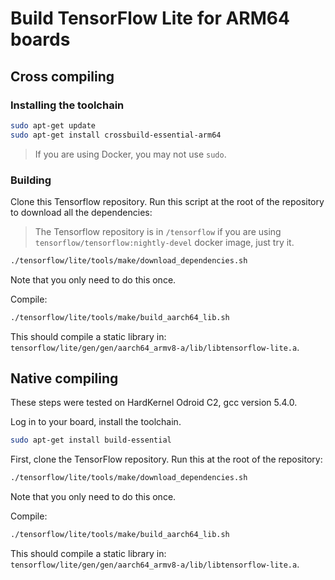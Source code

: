 # Build TensorFlow Lite for ARM64 boards

## Cross compiling

### Installing the toolchain

```bash
sudo apt-get update
sudo apt-get install crossbuild-essential-arm64
```

> If you are using Docker, you may not use `sudo`.

### Building

Clone this Tensorflow repository. Run this script at the root of the repository
to download all the dependencies:

> The Tensorflow repository is in `/tensorflow` if you are using
> `tensorflow/tensorflow:nightly-devel` docker image, just try it.

```bash
./tensorflow/lite/tools/make/download_dependencies.sh
```

Note that you only need to do this once.

Compile:

```bash
./tensorflow/lite/tools/make/build_aarch64_lib.sh
```

This should compile a static library in:
`tensorflow/lite/gen/gen/aarch64_armv8-a/lib/libtensorflow-lite.a`.

## Native compiling

These steps were tested on HardKernel Odroid C2, gcc version 5.4.0.

Log in to your board, install the toolchain.

```bash
sudo apt-get install build-essential
```

First, clone the TensorFlow repository. Run this at the root of the repository:

```bash
./tensorflow/lite/tools/make/download_dependencies.sh
```

Note that you only need to do this once.

Compile:

```bash
./tensorflow/lite/tools/make/build_aarch64_lib.sh
```

This should compile a static library in:
`tensorflow/lite/gen/gen/aarch64_armv8-a/lib/libtensorflow-lite.a`.
